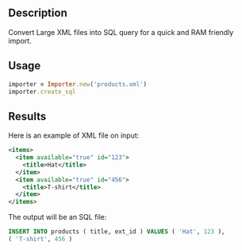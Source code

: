 Description
------------
Convert Large XML files into SQL query for a quick and RAM friendly import.


Usage
-------
```ruby
importer = Importer.new('products.xml')
importer.create_sql
```


Results
--------
Here is an example of XML file on input:
```xml
<items>
  <item available="true" id="123">
    <title>Hat</title>
  </item>
  <item available="true" id="456">
    <title>T-shirt</title>
  </item>
</items>
```

The output will be an SQL file:
```sql
INSERT INTO products ( title, ext_id ) VALUES ( 'Hat', 123 ), 
( 'T-shirt', 456 )
```
